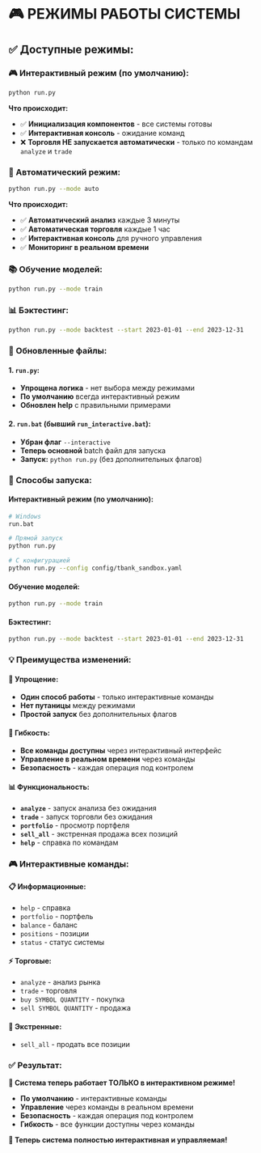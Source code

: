 # 🎮 РЕЖИМЫ РАБОТЫ СИСТЕМЫ

## ✅ **Доступные режимы:**

### **🎮 Интерактивный режим (по умолчанию):**
```bash
python run.py
```

**Что происходит:**
- ✅ **Инициализация компонентов** - все системы готовы
- ✅ **Интерактивная консоль** - ожидание команд
- ❌ **Торговля НЕ запускается автоматически** - только по командам `analyze` и `trade`

### **🤖 Автоматический режим:**
```bash
python run.py --mode auto
```

**Что происходит:**
- ✅ **Автоматический анализ** каждые 3 минуты
- ✅ **Автоматическая торговля** каждые 1 час
- ✅ **Интерактивная консоль** для ручного управления
- ✅ **Мониторинг в реальном времени**

### **📚 Обучение моделей:**
```bash
python run.py --mode train
```

### **📊 Бэктестинг:**
```bash
python run.py --mode backtest --start 2023-01-01 --end 2023-12-31
```

### **📁 Обновленные файлы:**

#### **1. `run.py`:**
- **Упрощена логика** - нет выбора между режимами
- **По умолчанию** всегда интерактивный режим
- **Обновлен help** с правильными примерами

#### **2. `run.bat` (бывший `run_interactive.bat`):**
- **Убран флаг** `--interactive`
- **Теперь основной** batch файл для запуска
- **Запуск:** `python run.py` (без дополнительных флагов)

### **🚀 Способы запуска:**

#### **Интерактивный режим (по умолчанию):**
```bash
# Windows
run.bat

# Прямой запуск
python run.py

# С конфигурацией
python run.py --config config/tbank_sandbox.yaml
```

#### **Обучение моделей:**
```bash
python run.py --mode train
```

#### **Бэктестинг:**
```bash
python run.py --mode backtest --start 2023-01-01 --end 2023-12-31
```

### **💡 Преимущества изменений:**

#### **🎯 Упрощение:**
- **Один способ работы** - только интерактивные команды
- **Нет путаницы** между режимами
- **Простой запуск** без дополнительных флагов

#### **🔧 Гибкость:**
- **Все команды доступны** через интерактивный интерфейс
- **Управление в реальном времени** через команды
- **Безопасность** - каждая операция под контролем

#### **📊 Функциональность:**
- **`analyze`** - запуск анализа без ожидания
- **`trade`** - запуск торговли без ожидания  
- **`portfolio`** - просмотр портфеля
- **`sell_all`** - экстренная продажа всех позиций
- **`help`** - справка по командам

### **🎮 Интерактивные команды:**

#### **📋 Информационные:**
- `help` - справка
- `portfolio` - портфель
- `balance` - баланс
- `positions` - позиции
- `status` - статус системы

#### **⚡ Торговые:**
- `analyze` - анализ рынка
- `trade` - торговля
- `buy SYMBOL QUANTITY` - покупка
- `sell SYMBOL QUANTITY` - продажа

#### **🚨 Экстренные:**
- `sell_all` - продать все позиции

### **✅ Результат:**

**🎯 Система теперь работает ТОЛЬКО в интерактивном режиме!**

- **По умолчанию** - интерактивные команды
- **Управление** через команды в реальном времени
- **Безопасность** - каждая операция под контролем
- **Гибкость** - все функции доступны через команды

**🚀 Теперь система полностью интерактивная и управляемая!**
